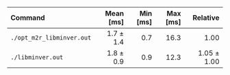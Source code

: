 | Command | Mean [ms] | Min [ms] | Max [ms] | Relative |
|:---|---:|---:|---:|---:|
| `./opt_m2r_libminver.out` | 1.7 ± 1.4 | 0.7 | 16.3 | 1.00 |
| `./libminver.out` | 1.8 ± 0.9 | 0.9 | 12.3 | 1.05 ± 1.00 |
